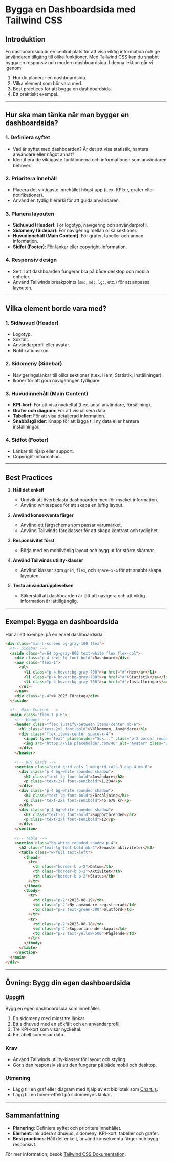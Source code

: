 # Bygga en Dashboardsida med Tailwind CSS

## Introduktion
En dashboardsida är en central plats för att visa viktig information och ge användaren tillgång till olika funktioner. Med Tailwind CSS kan du snabbt bygga en responsiv och modern dashboardsida. I denna lektion går vi igenom:
1. Hur du planerar en dashboardsida.
2. Vilka element som bör vara med.
3. Best practices för att bygga en dashboardsida.
4. Ett praktiskt exempel.

---

## Hur ska man tänka när man bygger en dashboardsida?

### 1. **Definiera syftet**
- Vad är syftet med dashboarden? Är det att visa statistik, hantera användare eller något annat?
- Identifiera de viktigaste funktionerna och informationen som användaren behöver.

### 2. **Prioritera innehåll**
- Placera det viktigaste innehållet högst upp (t.ex. KPI:er, grafer eller notifikationer).
- Använd en tydlig hierarki för att guida användaren.

### 3. **Planera layouten**
- **Sidhuvud (Header)**: För logotyp, navigering och användarprofil.
- **Sidomeny (Sidebar)**: För navigering mellan olika sektioner.
- **Huvudinnehåll (Main Content)**: För grafer, tabeller och annan information.
- **Sidfot (Footer)**: För länkar eller copyright-information.

### 4. **Responsiv design**
- Se till att dashboarden fungerar bra på både desktop och mobila enheter.
- Använd Tailwinds breakpoints (`sm:`, `md:`, `lg:`, etc.) för att anpassa layouten.

---

## Vilka element borde vara med?

### 1. **Sidhuvud (Header)**
- Logotyp.
- Sökfält.
- Användarprofil eller avatar.
- Notifikationsikon.

### 2. **Sidomeny (Sidebar)**
- Navigeringslänkar till olika sektioner (t.ex. Hem, Statistik, Inställningar).
- Ikoner för att göra navigeringen tydligare.

### 3. **Huvudinnehåll (Main Content)**
- **KPI-kort**: För att visa nyckeltal (t.ex. antal användare, försäljning).
- **Grafer och diagram**: För att visualisera data.
- **Tabeller**: För att visa detaljerad information.
- **Snabbåtgärder**: Knapp för att lägga till ny data eller hantera inställningar.

### 4. **Sidfot (Footer)**
- Länkar till hjälp eller support.
- Copyright-information.

---

## Best Practices

1. **Håll det enkelt**
   - Undvik att överbelasta dashboarden med för mycket information.
   - Använd whitespace för att skapa en luftig layout.

2. **Använd konsekventa färger**
   - Använd ett färgschema som passar varumärket.
   - Använd Tailwinds färgklasser för att skapa kontrast och tydlighet.

3. **Responsivitet först**
   - Börja med en mobilvänlig layout och bygg ut för större skärmar.

4. **Använd Tailwinds utility-klasser**
   - Använd klasser som `grid`, `flex`, och `space-x-4` för att snabbt skapa layouten.

5. **Testa användarupplevelsen**
   - Säkerställ att dashboarden är lätt att navigera och att viktig information är lättillgänglig.

---

## Exempel: Bygga en dashboardsida

Här är ett exempel på en enkel dashboardsida:

```html
<div class="min-h-screen bg-gray-100 flex">
  <!-- Sidebar -->
  <aside class="w-64 bg-gray-800 text-white flex flex-col">
    <div class="p-4 text-lg font-bold">Dashboard</div>
    <nav class="flex-1">
      <ul>
        <li class="p-4 hover:bg-gray-700"><a href="#">Hem</a></li>
        <li class="p-4 hover:bg-gray-700"><a href="#">Statistik</a></li>
        <li class="p-4 hover:bg-gray-700"><a href="#">Inställningar</a></li>
      </ul>
    </nav>
    <div class="p-4">© 2025 Företag</div>
  </aside>

  <!-- Main Content -->
  <main class="flex-1 p-6">
    <!-- Header -->
    <header class="flex justify-between items-center mb-6">
      <h1 class="text-2xl font-bold">Välkommen, Användare</h1>
      <div class="flex items-center space-x-4">
        <input type="text" placeholder="Sök..." class="p-2 border rounded">
        <img src="https://via.placeholder.com/40" alt="Avatar" class="w-10 h-10 rounded-full">
      </div>
    </header>

    <!-- KPI Cards -->
    <section class="grid grid-cols-1 md:grid-cols-3 gap-4 mb-6">
      <div class="p-4 bg-white rounded shadow">
        <h2 class="text-lg font-bold">Användare</h2>
        <p class="text-2xl font-semibold">1,234</p>
      </div>
      <div class="p-4 bg-white rounded shadow">
        <h2 class="text-lg font-bold">Försäljning</h2>
        <p class="text-2xl font-semibold">45,678 kr</p>
      </div>
      <div class="p-4 bg-white rounded shadow">
        <h2 class="text-lg font-bold">Supportärenden</h2>
        <p class="text-2xl font-semibold">12</p>
      </div>
    </section>

    <!-- Table -->
    <section class="bg-white rounded shadow p-4">
      <h2 class="text-lg font-bold mb-4">Senaste aktiviteter</h2>
      <table class="w-full text-left">
        <thead>
          <tr>
            <th class="border-b p-2">Datum</th>
            <th class="border-b p-2">Aktivitet</th>
            <th class="border-b p-2">Status</th>
          </tr>
        </thead>
        <tbody>
          <tr>
            <td class="p-2">2025-08-19</td>
            <td class="p-2">Ny användare registrerad</td>
            <td class="p-2 text-green-500">Slutförd</td>
          </tr>
          <tr>
            <td class="p-2">2025-08-18</td>
            <td class="p-2">Supportärende skapat</td>
            <td class="p-2 text-yellow-500">Pågående</td>
          </tr>
        </tbody>
      </table>
    </section>
  </main>
</div>
```

---

## Övning: Bygg din egen dashboardsida

### Uppgift
Bygg en egen dashboardsida som innehåller:
1. En sidomeny med minst tre länkar.
2. Ett sidhuvud med en sökfält och en användarprofil.
3. Tre KPI-kort som visar nyckeltal.
4. En tabell som visar data.

### Krav
- Använd Tailwinds utility-klasser för layout och styling.
- Gör sidan responsiv så att den fungerar på både mobil och desktop.

### Utmaning
- Lägg till en graf eller diagram med hjälp av ett bibliotek som [Chart.js](https://www.chartjs.org/).
- Lägg till en hover-effekt på sidomenyns länkar.

---

## Sammanfattning
- **Planering**: Definiera syftet och prioritera innehållet.
- **Element**: Inkludera sidhuvud, sidomeny, KPI-kort, tabeller och grafer.
- **Best practices**: Håll det enkelt, använd konsekventa färger och bygg responsivt.

För mer information, besök [Tailwind CSS Dokumentation](https://tailwindcss.com/docs).